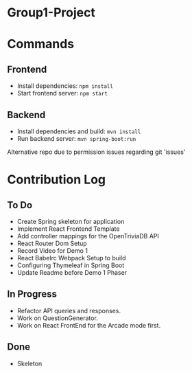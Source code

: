 # Group1-Project

# Commands

## Frontend

- Install dependencies: `npm install`
- Start frontend server: `npm start`

## Backend

- Install dependencies and build: `mvn install`
- Run backend server: `mvn spring-boot:run`


Alternative repo due to permission issues regarding git 'issues'


# Contribution Log

## To Do

- Create Spring skeleton for application
- Implement React Frontend Template
- Add controller mappings for the OpenTriviaDB API
- React Router Dom Setup
- Record Video for Demo 1
- React Babelrc Webpack Setup to build
- Configuring Thymeleaf in Spring Boot
- Update Readme before Demo 1 Phaser

## In Progress

- Refactor API queries and responses.
- Work on QuestionGenerator.
- Work on React FrontEnd for the Arcade mode first.

## Done
- Skeleton
